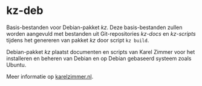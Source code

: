 # kz-deb

Basis-bestanden voor Debian-pakket *kz*.
Deze basis-bestanden zullen worden aangevuld met bestanden uit Git-repositories
*kz-docs* en *kz-scripts* tijdens het genereren van pakket *kz* door script
`kz build`.

Debian-pakket *kz* plaatst documenten en scripts van Karel Zimmer voor het
installeren en beheren van Debian en op Debian gebaseerd systeem zoals Ubuntu.

Meer informatie op [karelzimmer.nl](https://karelzimmer.nl).

